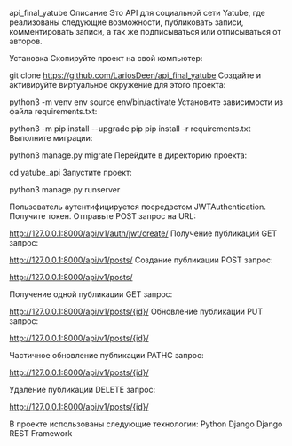 api_final_yatube
Описание
Это API для социальной сети Yatube, где реализованы следующие возможности, 
публиковать записи, комментировать записи, а так же подписываться или отписываться от авторов.

Установка
Скопируйте проект на свой компьютер:

git clone https://github.com/LariosDeen/api_final_yatube
Cоздайте и активируйте виртуальное окружение для этого проекта:

python3 -m venv env
source env/bin/activate
Установите зависимости из файла requirements.txt:

python3 -m pip install --upgrade pip
pip install -r requirements.txt
Выполните миграции:

python3 manage.py migrate
Перейдите в директорию проекта:

cd yatube_api
Запустите проект:

python3 manage.py runserver

Пользователь аутентифицируется посредвстом JWTAuthentication.
Получите токен.
Отправьте POST запрос на URL:

http://127.0.0.1:8000/api/v1/auth/jwt/create/
Получение публикаций GET запрос:

http://127.0.0.1:8000/api/v1/posts/
Создание публикации POST запрос:

http://127.0.0.1:8000/api/v1/posts/

Получение одной публикации GET запрос:

http://127.0.0.1:8000/api/v1/posts/{id}/
Обновление публикации PUT запрос:

http://127.0.0.1:8000/api/v1/posts/{id}/

Частичное обновление публикации PATHС запрос:

http://127.0.0.1:8000/api/v1/posts/{id}/

Удаление публикации DELETE запрос:

http://127.0.0.1:8000/api/v1/posts/{id}/

В проекте использованы следующие технологии:
Python
Django
Django REST Framework